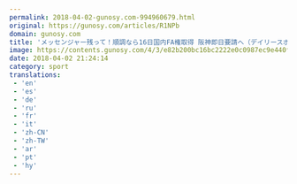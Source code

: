 ```yaml
---
permalink: 2018-04-02-gunosy.com-994960679.html
original: https://gunosy.com/articles/R1NPb
domain: gunosy.com
title: 'メッセンジャー残って！順調なら16日国内FA権取得 阪神即日要請へ（デイリースポーツ） - グノシー'
image: https://contents.gunosy.com/4/3/e82b200bc16bc2222e0c0987ec9e440f_content.jpg
date: 2018-04-02 21:24:14
category: sport
translations: 
 - 'en'
 - 'es'
 - 'de'
 - 'ru'
 - 'fr'
 - 'it'
 - 'zh-CN'
 - 'zh-TW'
 - 'ar'
 - 'pt'
 - 'hy'
---
```


